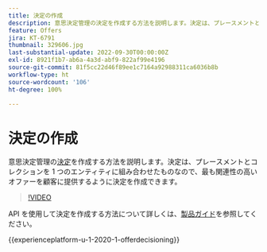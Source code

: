 ```yaml
---
title: 決定の作成
description: 意思決定管理の決定を作成する方法を説明します。決定は、プレースメントとコレクションを 1 つのエンティティに組み合わせたものなので、最も関連性の高いオファーを顧客に提供するように決定を作成できます。
feature: Offers
jira: KT-6791
thumbnail: 329606.jpg
last-substantial-update: 2022-09-30T00:00:00Z
exl-id: 8921f1b7-ab6a-4a3d-abf9-822af99e4196
source-git-commit: 81f5cc22d46f89ee1c7164a92988311ca6036b8b
workflow-type: ht
source-wordcount: '106'
ht-degree: 100%

---
```


# 決定の作成

意思決定管理の[決定](https://experienceleague.adobe.com/docs/journey-optimizer/using/offer-decisioniong/create-manage-activities/create-offer-activities.html?lang=ja)を作成する方法を説明します。決定は、プレースメントとコレクションを 1 つのエンティティに組み合わせたものなので、最も関連性の高いオファーを顧客に提供するように決定を作成できます。

>[!VIDEO](https://video.tv.adobe.com/v/329606?quality=12&learn=on)

API を使用して決定を作成する方法について詳しくは、[製品ガイド](https://experienceleague.adobe.com/docs/journey-optimizer/using/offer-decisioniong/api-reference/activities-api/create.html?lang=ja)を参照してください。

{{experienceplatform-u-1-2020-1-offerdecisioning}}

